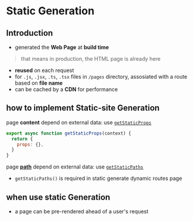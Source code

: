 # Static Generation

## Introduction

- generated the **Web Page** at **build time**

> that means in production, the HTML page is already here

- **reused** on each request
- for `.js`, `.jsx`, `.ts`, `.tsx` files in `/pages` directory, assosiated with a route based on **file name**
- can be cached by a **CDN** for performance

## how to implement Static-site Generation

page **content** depend on external data: use [`getStaticProps`](nextjs-datafetching-getstaticprops.md)

```js
export async function getStaticProps(context) {
  return {
    props: {},
  }
}
```

page [**path**](nextjs-routes.md#dynamic-route) depend on external data: use [`getStaticPaths`](nextjs-datafetching-getstaticpaths.md)

- `getStaticPaths()` is required in static generate dynamic routes page

## when use static Generation

- a page can be pre-rendered ahead of a user's request
